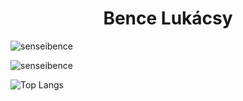 <h1 align="center">Bence Lukácsy</h1>

<p><img align="center" src="https://github-readme-stats.vercel.app/api?username=senseibence&show_icons=true&locale=en&theme=dark" alt="senseibence" /></p>
<p><img align="center" src="https://github-readme-streak-stats.herokuapp.com/?user=senseibence&theme=dark" alt="senseibence" /></p>

![Top Langs](https://github-readme-stats.vercel.app/api/top-langs/?username=senseibence&layout=compact&exclude_repo=McKinnon-Rosati-Laboratory&theme=dark)
